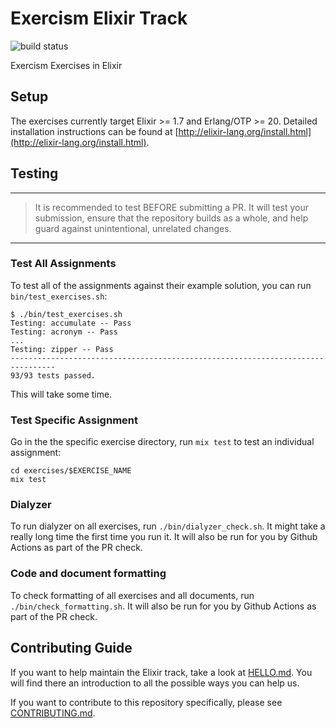 # Exercism Elixir Track

![build status](https://travis-ci.org/exercism/elixir.svg?branch=master)

Exercism Exercises in Elixir

## Setup

The exercises currently target Elixir >= 1.7 and Erlang/OTP >= 20. Detailed
installation instructions can be found at
[http://elixir-lang.org/install.html](http://elixir-lang.org/install.html).

## Testing

---

> It is recommended to test BEFORE submitting a PR. It will test your submission, ensure
> that the repository builds as a whole, and help guard against unintentional, unrelated changes.

---

### Test All Assignments

To test all of the assignments against their example solution, you can run `bin/test_exercises.sh`:

```shell
$ ./bin/test_exercises.sh
Testing: accumulate -- Pass
Testing: acronym -- Pass
...
Testing: zipper -- Pass
--------------------------------------------------------------------------------
93/93 tests passed.
```

This will take some time.

### Test Specific Assignment

Go in the the specific exercise directory, run `mix test` to test an individual assignment:

```shell
cd exercises/$EXERCISE_NAME
mix test
```

### Dialyzer

To run dialyzer on all exercises, run `./bin/dialyzer_check.sh`. It might take a really long time the first time you run it. It will also be run for you by Github Actions as part of the PR check.

### Code and document formatting

To check formatting of all exercises and all documents, run `./bin/check_formatting.sh`. It will also be run for you by Github Actions as part of the PR check.

## Contributing Guide

If you want to help maintain the Elixir track, take a look at [HELLO.md](https://github.com/exercism/elixir/blob/master/HELLO.md). You will find there an introduction to all the possible ways you can help us.

If you want to contribute to this repository specifically, please see [CONTRIBUTING.md](https://github.com/exercism/elixir/blob/master/CONTRIBUTING.md).

